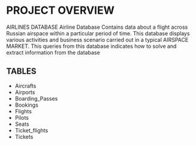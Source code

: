 #  PROJECT OVERVIEW
AIRLINES DATABASE
Airline Database Contains data about a flight across Russian airspace within a particular period of time. 
This database displays various activities and business scenario carried out in a typical AIRSPACE MARKET.
This queries from this database indicates how to solve and extract information from the database


## TABLES
- Aircrafts
- Airports
- Boarding_Passes
- Bookings
- Flights
- Pilots
- Seats
- Ticket_flights
- Tickets


